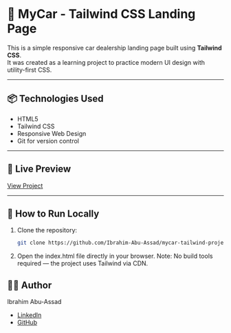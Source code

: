 # 🚗 MyCar - Tailwind CSS Landing Page

This is a simple responsive car dealership landing page built using **Tailwind CSS**.  
It was created as a learning project to practice modern UI design with utility-first CSS.

---

## 📦 Technologies Used

- HTML5  
- Tailwind CSS  
- Responsive Web Design  
- Git for version control

---

## 🚀 Live Preview
[View Project](https://ibrahim-abu-assad.github.io/mycar-tailwind-project/)

---

## 🚀 How to Run Locally

1. Clone the repository:
   ```bash
   git clone https://github.com/Ibrahim-Abu-Assad/mycar-tailwind-project.git
2. Open the index.html file directly in your browser.
Note: No build tools required — the project uses Tailwind via CDN.


## 👨‍💻 Author

Ibrahim Abu-Assad

* [LinkedIn](https://www.linkedin.com/in/ibrahim-abu-assad-4b636b32b/)
* [GitHub](https://github.com/Ibrahim-Abu-Assad)

